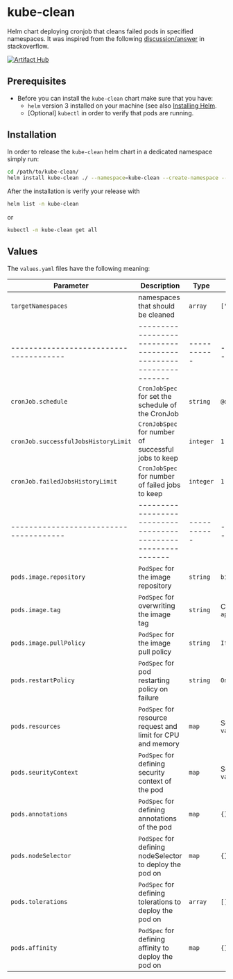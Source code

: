 # kube-clean
Helm chart deploying cronjob that cleans failed pods in specified namespaces. It was
inspired from the following [discussion/answer](https://stackoverflow.com/a/72872547/15045604)
in stackoverflow.

[![Artifact Hub](https://img.shields.io/endpoint?url=https://artifacthub.io/badge/repository/kube-clean)](https://artifacthub.io/packages/search?repo=kube-clean)


## Prerequisites
- Before you can install the `kube-clean` chart make sure that you have:
  - `helm` version 3 installed on your machine (see also [Installing Helm](https://helm.sh/docs/intro/install/).
  - [Optional] `kubectl` in order to verify that pods are running.

## Installation
In order to release the `kube-clean` helm chart in a dedicated namespace simply run:
```bash
cd /path/to/kube-clean/
helm install kube-clean ./ --namespace=kube-clean --create-namespace --debug
```

After the installation is verify your release with
```bash
helm list -n kube-clean
```
or
```bash
kubectl -n kube-clean get all
```

## Values
The `values.yaml` files have the following meaning:

| Parameter                            | Description                                                 | Type      | Default            |
|--------------------------------------|-------------------------------------------------------------|-----------|--------------------|
| `targetNamespaces`                   | namespaces that should be cleaned                           | `array`   | `["default"]`      |
|--------------------------------------|-------------------------------------------------------------|-----------|--------------------|
| `cronJob.schedule`                   | `CronJobSpec` for set the schedule of the CronJob           | `string`  | `@daily`           |
| `cronJob.successfulJobsHistoryLimit` | `CronJobSpec` for number of successful jobs to keep         | `integer` | `1`                |
| `cronJob.failedJobsHistoryLimit`     | `CronJobSpec` for number of failed jobs to keep             | `integer` | `1`                |
|--------------------------------------|-------------------------------------------------------------|-----------|--------------------|
| `pods.image.repository`              | `PodSpec` for the image repository                          | `string`  | `bitnami/kubectl`  |
| `pods.image.tag`                     | `PodSpec` for overwriting the image tag                     | `string`  | Chart `appVersion` |
| `pods.image.pullPolicy`              | `PodSpec` for the image pull policy                         | `string`  | `IfNotPresent`     |
| `pods.restartPolicy`                 | `PodSpec` for pod restarting policy on failure              | `string`  | `OnFailure`        |
| `pods.resources`                     | `PodSpec` for resource request and limit for CPU and memory | `map`     | See `values.yaml`  |
| `pods.seurityContext`                | `PodSpec` for defining security context of the pod          | `map`     | See `values.yaml`  |
| `pods.annotations`                   | `PodSpec` for defining annotations of the pod               | `map`     | `{}`               |
| `pods.nodeSelector`                  | `PodSpec` for defining nodeSelector to deploy the pod on    | `map`     | `{}`               |
| `pods.tolerations`                   | `PodSpec` for defining tolerations to deploy the pod on     | `array`   | `[]`               |
| `pods.affinity`                      | `PodSpec` for defining affinity to deploy the pod on        | `map`     | `{}`               |
